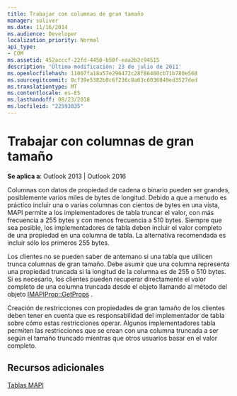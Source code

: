 ```yaml
---
title: Trabajar con columnas de gran tamaño
manager: soliver
ms.date: 11/16/2014
ms.audience: Developer
localization_priority: Normal
api_type:
- COM
ms.assetid: 452acccf-22fd-4450-b50f-eaa2b2c94515
description: 'Última modificación: 23 de julio de 2011'
ms.openlocfilehash: 11007fa18a57e296472c28f86480cb71b780e568
ms.sourcegitcommit: 0cf39e5382b8c6f236c8a63c6036849ed3527ded
ms.translationtype: MT
ms.contentlocale: es-ES
ms.lasthandoff: 08/23/2018
ms.locfileid: "22593035"
---
```

# <a name="working-with-large-columns"></a>Trabajar con columnas de gran tamaño

  
  
**Se aplica a**: Outlook 2013 | Outlook 2016 
  
Columnas con datos de propiedad de cadena o binario pueden ser grandes, posiblemente varios miles de bytes de longitud. Debido a que a menudo es práctico incluir una o varias columnas con cientos de bytes en una vista, MAPI permite a los implementadores de tabla truncar el valor, con más frecuencia a 255 bytes y con menos frecuencia a 510 bytes. Siempre que sea posible, los implementadores de tabla deben incluir el valor completo de una propiedad en una columna de tabla. La alternativa recomendada es incluir sólo los primeros 255 bytes.
  
Los clientes no se pueden saber de antemano si una tabla que utilicen trunca columnas de gran tamaño. Debe asumir que una columna representa una propiedad truncada si la longitud de la columna es de 255 o 510 bytes. Si es necesario, los clientes pueden recuperar directamente el valor completo de una columna truncada desde el objeto llamando al método del objeto [IMAPIProp::GetProps](imapiprop-getprops.md) . 
  
Creación de restricciones con propiedades de gran tamaño de los clientes deben tener en cuenta que es responsabilidad del implementador de tabla sobre cómo estas restricciones operar. Algunos implementadores tabla permiten las restricciones que se crean con una columna truncada a ser según el tamaño truncado mientras que otros usuarios basar en el valor completo. 
  
## <a name="see-also"></a>Recursos adicionales



[Tablas MAPI](mapi-tables.md)

